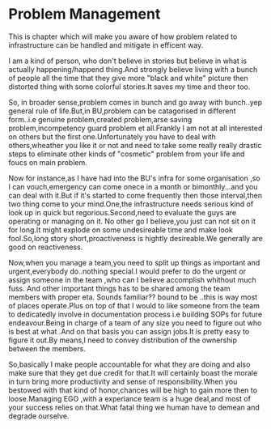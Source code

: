 # Problem Management
This is chapter which will make you aware of how problem related to infrastructure can be handled and mitigate in efficent way.

I am a kind of person, who don't believe in stories but believe in what is actually happening/happend thing.And strongly believe living with a bunch of people all the time that they give more "black and white" picture then distorted thing with some colorful stories.It saves my time and theor too.

So, in broader sense,problem comes in bunch and go away with bunch..yep general rule of life.But,in BU,problem can be catagorised in different form..i.e genuine problem,created problem,arse saving problem,incompetency guard problem et all.Frankly I am not at all interested on others but the first one.Unfortunately you have to deal with others,wheather you like it or not and need to take some really really drastic steps to eliminate other kinds of "cosmetic" problem from your life and foucs on main problem.

Now for instance,as I have had into the BU's infra for some organisation ,so I can vouch,emergency can come onece in a month or bimonthly...and you can deal with it.But if it's started to come frequently then those interval,then two thing come to your mind.One,the infrastructure needs serious kind of look up in quick but regorious.Second,need to evaluate the guys are operating or managing on it. No other go I believe,you just can not sit on it for long.It might explode on some undesireable time and make look fool.So,long story short,proactiveness is hightly desireable.We generally are good on reactiveness.

Now,when you manage a team,you need to split up things as important and urgent,everybody do..nothing special.I would prefer to do the urgent or assign someone in the team ,who can I believe accomplish whithout much fuss. And other important things has to be shared among the team members with proper eta. Sounds familiar?? bound to be ..this is way most of places operate.Plus on top of that I would to like someone from the team to dedicatedly involve in documentation process i.e building SOPs for future endeavour.Being in charge of a team of any size you need to figure out who is best at what .And on that basis you can assign jobs.It is pretty easy to figure it out.By means,I need to convey distribution of the ownership between the members.

So,basically I make people accountable for what they are doing and also make sure that they get due credit for that.It will certainly boast the morale in turn bring more productivity and sense of responsibility.When you bestowed with that kind of honor,chances will be high to gain more then to loose.Managing EGO ,with a experiance team is a huge deal,and most of your success relies on that.What fatal thing we human have to demean and degrade ourselve.


